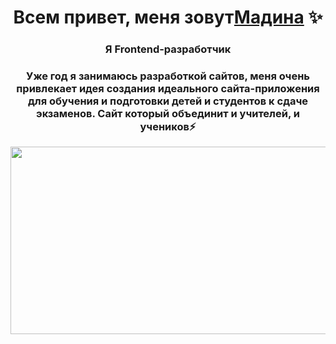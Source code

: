 <h1 align="center">Всем привет, меня зовут<a href="https://github.com/BikteevaMadina/" target="_blank">Мадина</a> ✨
<h3 align="center">Я Frontend-разработчик</h3>
<h3 align="center">Уже год я занимаюсь разработкой сайтов, меня очень привлекает идея создания идеального сайта-приложения для обучения и подготовки детей и студентов к сдаче экзаменов. Сайт который объединит и учителей, и учеников⚡</h3>
<div aligan="center">
  <img src="https://media.giphy.com/media/73kKE9yqx9gSZDaB2e/giphy.gif" width="600" height="300">
</div>
<!--
**BikteevaMadina/BikteevaMadina** is a ✨ _special_ ✨ repository because its `README.md` (this file) appears on your GitHub profile.

Here are some ideas to get you started:

- 🔭 I’m currently working on ...
- 🌱 I’m currently learning ...
- 👯 I’m looking to collaborate on ...
- 🤔 I’m looking for help with ...
- 💬 Ask me about ...
- 📫 How to reach me: ...
- 😄 Pronouns: ...
- ⚡ Fun fact: ...
-->
